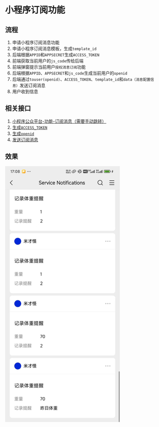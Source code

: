 # 小程序订阅功能

## 流程
1. 申请小程序订阅消息功能
2. 申请小程序订阅消息模板，生成`template_id`
3. 后端根据`APPID`和`APPSECRET`生成`ACCESS_TOKEN`
4. 前端获取当前用户的`js_code`传给后端
5. 前端弹窗提示当前用户`授权消息订阅`功能
6. 后端根据`APPID`、`APPSECRET`和`js_code`生成当前用户的`openid`
7. 后端通过`touser(openid)`、`ACCESS_TOKEN`、`template_id`和`data（消息配置信息）`发送订阅消息
8. 用户收到信息

## 相关接口
1. [小程序公众平台-功能-订阅消息（需要手动跳转）](https://mp.weixin.qq.com/)
2. [生成`ACCESS_TOKEN`](https://developers.weixin.qq.com/miniprogram/dev/OpenApiDoc/mp-access-token/getAccessToken.html)
3. [生成`openid`](https://developers.weixin.qq.com/miniprogram/dev/OpenApiDoc/user-login/code2Session.html)
4. [发送订阅消息](https://developers.weixin.qq.com/miniprogram/dev/OpenApiDoc/mp-message-management/subscribe-message/sendMessage.html)

## 效果
<img src="./image.png" style="max-width: 375px;" />
